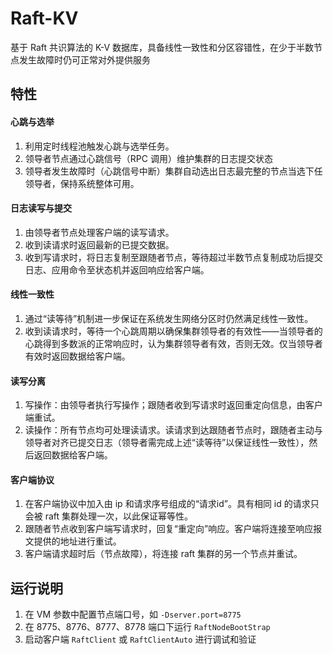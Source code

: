 # Raft-KV
基于 Raft 共识算法的 K-V 数据库，具备线性一致性和分区容错性，在少于半数节点发生故障时仍可正常对外提供服务
## 特性
#### 心跳与选举
1. 利用定时线程池触发心跳与选举任务。
2. 领导者节点通过心跳信号（RPC 调用）维护集群的日志提交状态
3. 领导者发生故障时（心跳信号中断）集群自动选出日志最完整的节点当选下任领导者，保持系统整体可用。
#### 日志读写与提交
1. 由领导者节点处理客户端的读写请求。
2. 收到读请求时返回最新的已提交数据。
3. 收到写请求时，将日志复制至跟随者节点，等待超过半数节点复制成功后提交日志、应用命令至状态机并返回响应给客户端。
#### 线性一致性
1. 通过“读等待”机制进一步保证在系统发生网络分区时仍然满足线性一致性。
2. 收到读请求时，等待一个心跳周期以确保集群领导者的有效性——当领导者的心跳得到多数派的正常响应时，认为集群领导者有效，否则无效。仅当领导者有效时返回数据给客户端。
#### 读写分离
1. 写操作：由领导者执行写操作；跟随者收到写请求时返回重定向信息，由客户端重试。
2. 读操作：所有节点均可处理读请求。读请求到达跟随者节点时，跟随者主动与领导者对齐已提交日志（领导者需完成上述“读等待”以保证线性一致性），然后返回数据给客户端。
#### 客户端协议
1. 在客户端协议中加入由 ip 和请求序号组成的“请求id”。具有相同 id 的请求只会被 raft 集群处理一次，以此保证幂等性。
2. 跟随者节点收到客户端写请求时，回复“重定向”响应。客户端将连接至响应报文提供的地址进行重试。
3. 客户端请求超时后（节点故障），将连接 raft 集群的另一个节点并重试。
## 运行说明
1. 在 VM 参数中配置节点端口号，如 `-Dserver.port=8775`
2. 在 8775、8776、8777、8778 端口下运行 `RaftNodeBootStrap`
3. 启动客户端 `RaftClient` 或 `RaftClientAuto` 进行调试和验证
